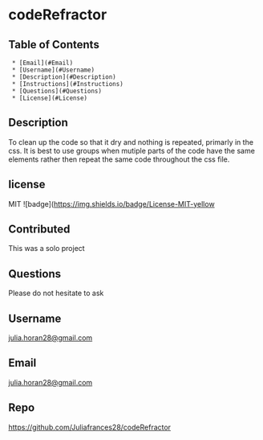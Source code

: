 
  # codeRefractor

   ## Table of Contents
     * [Email](#Email)
     * [Username](#Username)
     * [Description](#Description)
     * [Instructions](#Instructions)
     * [Questions](#Questions)
     * [License](#License)
     
  ## Description
  To clean up the code so that it dry and nothing is repeated, primarly in the css. It is best to use groups when mutiple parts of the code have the same elements rather then repeat the same code throughout the css file. 

  ## license 
   MIT
  ![badge](https://img.shields.io/badge/License-MIT-yellow

  ## Contributed
  This was a solo project  

  ## Questions 
   Please do not hesitate to ask 

  ## Username
  julia.horan28@gmail.com

  ## Email 
  julia.horan28@gmail.com

  ## Repo
  https://github.com/Juliafrances28/codeRefractor
  

